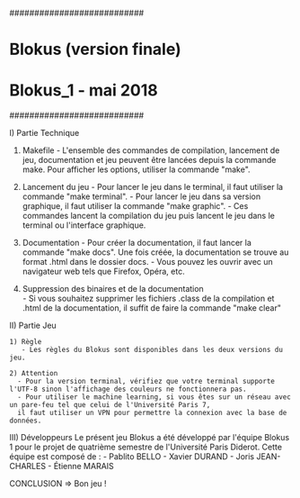 ###########################
# Blokus (version finale) #
# Blokus_1  -  mai 2018   #
###########################

I) Partie Technique

  1) Makefile
    - L'ensemble des commandes de compilation, lancement de jeu, documentation et jeu peuvent être lancées depuis
    la commande make. Pour afficher les options, utiliser la commande "make".

  2) Lancement du jeu
    - Pour lancer le jeu dans le terminal, il faut utiliser la commande "make terminal".
    - Pour lancer le jeu dans sa version graphique, il faut utiliser la commande "make graphic".
    - Ces commandes lancent la compilation du jeu puis lancent le jeu dans le terminal ou l'interface graphique.

  3) Documentation
    - Pour créer la documentation, il faut lancer la commande "make docs". Une fois créée, la documentation se
    trouve au format .html dans le dossier docs.
    - Vous pouvez les ouvrir avec un navigateur web tels que Firefox, Opéra, etc.

  4) Suppression des binaires et de la documentation  
    - Si vous souhaitez supprimer les fichiers .class de la compilation et .html de la documentation, il suffit de faire 
    la commande "make clear"

II) Partie Jeu
    
    1) Règle
       - Les règles du Blokus sont disponibles dans les deux versions du jeu.
    
    2) Attention
      - Pour la version terminal, vérifiez que votre terminal supporte l'UTF-8 sinon l'affichage des couleurs ne fonctionnera pas.
      - Pour utiliser le machine learning, si vous êtes sur un réseau avec un pare-feu tel que celui de l'Université Paris 7,
      il faut utiliser un VPN pour permettre la connexion avec la base de données.

III) Développeurs
    Le présent jeu Blokus a été développé par l'équipe Blokus 1 pour le projet de quatrième semestre de l'Université Paris Diderot.
    Cette équipe est composé de :
      - Pablito BELLO
      - Xavier DURAND
      - Joris JEAN-CHARLES
      - Étienne MARAIS


CONCLUSION => Bon jeu !





